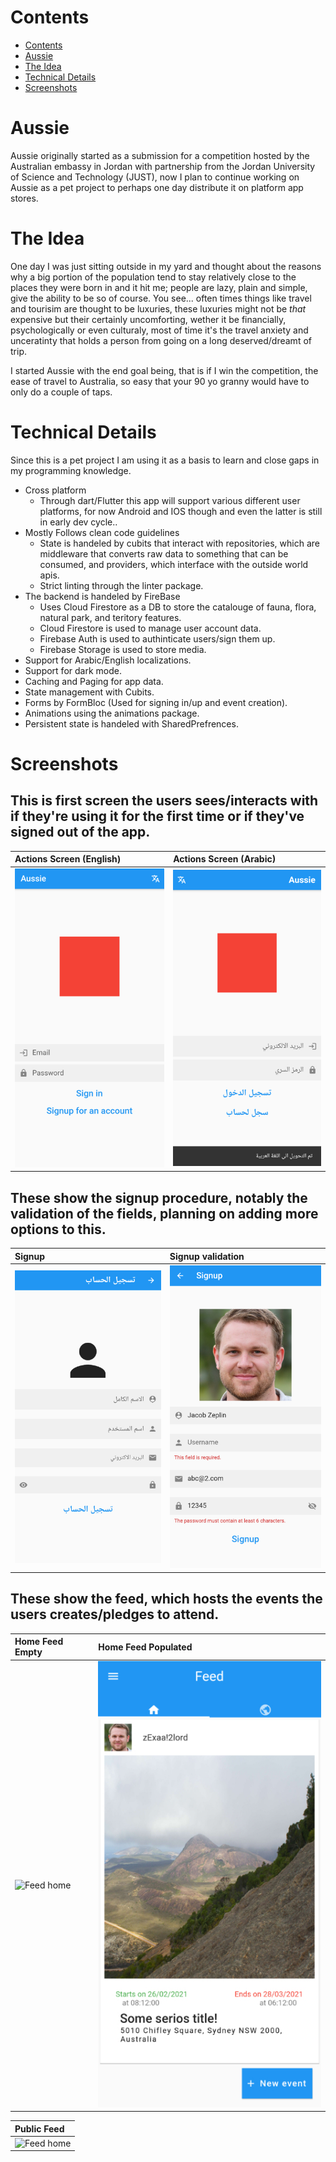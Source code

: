 # Contents
- [Contents](#contents)
- [Aussie](#aussie)
- [The Idea](#the-idea)
- [Technical Details](#technical-details)
- [Screenshots](#screenshots)

# Aussie

Aussie originally started as a submission for a competition hosted by the Australian embassy in Jordan with partnership from the Jordan University of Science and Technology (JUST), now I plan to continue working on Aussie as a pet project to perhaps one day distribute it on platform app stores.

# The Idea

One day I was just sitting outside in my yard and thought about the reasons why a big portion of the population tend to stay relatively close to the places they were born in and it hit me; people are lazy, plain and simple, give the ability to be so of course.
You see... often times things like travel and tourisim are thought to be luxuries, these luxuries might not be *that* expensive but their certainly uncomforting, wether it be financially, psychologically or even culturaly, most of time it's the travel anxiety and unceratinty that holds a person from going on a long deserved/dreamt of trip. 

I started Aussie with the end goal being, that is if I win the competition, the ease of travel to Australia,  so easy that your 90 yo granny would have to only do a couple of taps.

# Technical Details
Since this is a pet project I am using it as a basis to learn and close gaps in my programming knowledge.

- Cross platform
  - Through dart/Flutter this app will support various different user platforms, for now Android and IOS though and even the latter is still in early dev cycle..
- Mostly Follows clean code guidelines
  - State is handeled by cubits that interact with repositories, which are middleware that converts raw data to something that can be consumed, and providers, which interface with the outside world apis.
  - Strict linting through the linter package.
- The backend is handeled by FireBase
  - Uses Cloud Firestore as a DB to store the catalouge of fauna, flora, natural park, and teritory features.
  - Cloud Firestore is used to manage user account data.
  - Firebase Auth is used to authinticate users/sign them up.
  - Firebase Storage is used to store media.
- Support for Arabic/English localizations.
- Support for dark mode. 
- Caching and Paging for app data.
- State management with Cubits.
- Forms by FormBloc (Used for signing in/up and event creation).
- Animations using the animations package.
- Persistent state is handeled with SharedPrefrences.

# Screenshots

## This is first screen the users sees/interacts with if they're using it for the first time or if they've signed out of the app.
| Actions Screen (English)                                     | Actions Screen (Arabic)                                    |
| :----------------------------------------------------------- | :--------------------------------------------------------- |
| ![Actions Screen (English)](screenshots/actions_english.jpg) | ![Actions Screen (Arabic)](screenshots/actions_arabic.jpg) |

## These show the signup procedure, notably the validation of the fields, planning on adding more options to this.
| Signup                            | Signup validation                                       |
| :-------------------------------- | :------------------------------------------------------ |
| ![Signup](screenshots/signup.jpg) | ![Signup validation](screenshots/signup_validation.jpg) |


## These show the feed, which hosts the events the users creates/pledges to attend.
| Home Feed Empty                                   | Home Feed Populated                               |
| :------------------------------------------------ | :------------------------------------------------ |
| ![Feed home](screenshots/feed_home_empty.jpg.jpg) | ![Home feed](screenshots/feed_home_popualted.jpg) |

| Public Feed                                       |
| :------------------------------------------------ |
| ![Feed home](screenshots/feed_home_empty.jpg.jpg) |







